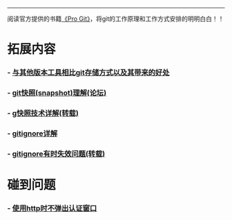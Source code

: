 ---
阅读官方提供的书籍[《Pro Git》](https://git-scm.com/book/zh/v2)，将git的工作原理和工作方式安排的明明白白！！

# 拓展内容

### - [与其他版本工具相比git存储方式以及其带来的好处](https://git-scm.com/book/en/v2/Getting-Started-What-is-Git%3F)
### - [git快照(snapshot)理解(论坛)](https://segmentfault.com/q/1010000008914409)
### - [g快照技术详解(转载)](http://www.cnblogs.com/qcloud1001/p/9322321.html)
### - [gitignore详解](https://git-scm.com/docs/gitignore)
### - [gitignore有时失效问题(转载)](https://www.cnblogs.com/zzcc/p/5695883.html)


# 碰到问题

### - [使用http时不弹出认证窗口](https://github.com/yancongcong1/blog/tree/master/gitlab/http-authentication.md)